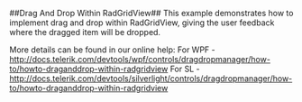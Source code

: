 ##Drag And Drop Within RadGridView##
This example demonstrates how to implement drag and drop within RadGridView, giving the user feedback where the dragged item will be dropped.

More details can be found in our online help:
For WPF - http://docs.telerik.com/devtools/wpf/controls/dragdropmanager/how-to/howto-draganddrop-within-radgridview
For SL - http://docs.telerik.com/devtools/silverlight/controls/dragdropmanager/how-to/howto-draganddrop-within-radgridview